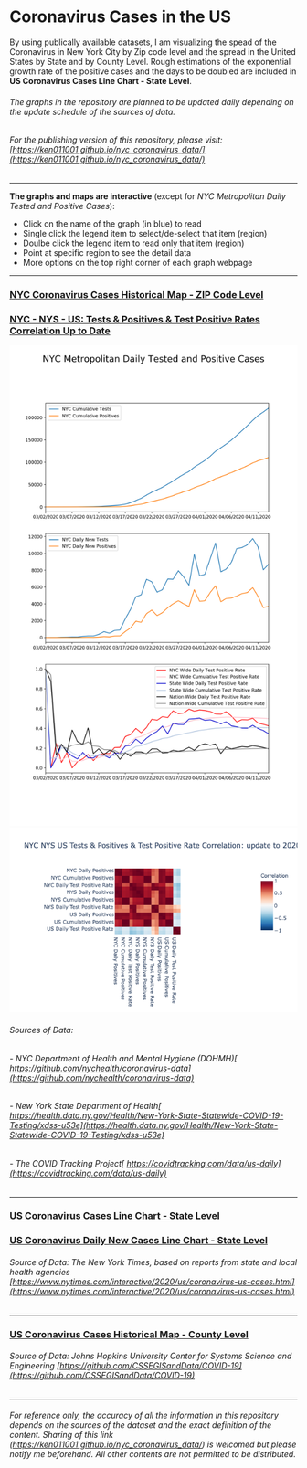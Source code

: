 # Coronavirus Cases in the US

By using publically available datasets, I am visualizing the spead of the Coronavirus in New York City by Zip code level and  the spread in the United States by State and by County Level. Rough estimations of the exponential growth rate of the positive cases and the days to be doubled are included in **US Coronavirus Cases Line Chart - State Level**. 
###### The graphs in the repository are planned to be updated daily depending on the update schedule of the sources of data.
###### For the publishing version of this repository, please visit: [https://ken011001.github.io/nyc_coronavirus_data/](https://ken011001.github.io/nyc_coronavirus_data/)

---
**The graphs and maps are interactive** (except for *NYC Metropolitan Daily Tested and Positive Cases*):
- Click on the name of the graph (in blue) to read 
- Single click the legend item to select/de-select that item (region)
- Doulbe click the legend item to read only that item (region)
- Point at specific region to see the detail data
- More options on the top right corner of each graph webpage

---

### [NYC Coronavirus Cases Historical Map - ZIP Code Level](https://ken011001.github.io/nyc_coronavirus_data/NYC_Coronavirus_Cases_ZIP.html)
### [NYC - NYS - US: Tests & Positives & Test Positive Rates Correlation Up to Date](https://ken011001.github.io/nyc_coronavirus_data/NYC_NYS_US_Variables_Correlation_Heatmap)
![](NYC_Metropolitan_Daily_Tested_and_Positive_Cases.png?raw=true)
![asdf](NYC_NYS_US_Variables_Correlation_Heatmap.png?raw=true)
###### Sources of Data: 
###### - *NYC Department of Health and Mental Hygiene (DOHMH)[ https://github.com/nychealth/coronavirus-data](https://github.com/nychealth/coronavirus-data)*
###### - *New York State Department of Health[ https://health.data.ny.gov/Health/New-York-State-Statewide-COVID-19-Testing/xdss-u53e](https://health.data.ny.gov/Health/New-York-State-Statewide-COVID-19-Testing/xdss-u53e)*
###### - *The COVID Tracking Project[ https://covidtracking.com/data/us-daily](https://covidtracking.com/data/us-daily)*
---

### [US Coronavirus Cases Line Chart - State Level](https://ken011001.github.io/nyc_coronavirus_data/US_Coronavirus_Cases_Line_State.html)
### [US Coronavirus Daily New Cases Line Chart - State Level](https://ken011001.github.io/nyc_coronavirus_data/US_Coronavirus_Daily%20New_Cases_Line_State.html)
###### Source of Data: *The New York Times, based on reports from state and local health agencies [https://www.nytimes.com/interactive/2020/us/coronavirus-us-cases.html](https://www.nytimes.com/interactive/2020/us/coronavirus-us-cases.html)*
---


### [US Coronavirus Cases Historical Map - County Level](https://ken011001.github.io/nyc_coronavirus_data/US_Coronavirus_Cases_Scatter_County.html)
###### Source of Data: *Johns Hopkins University Center for Systems Science and Engineering [https://github.com/CSSEGISandData/COVID-19](https://github.com/CSSEGISandData/COVID-19)*
---


###### For reference only, the accuracy of all the information in this repository depends on the sources of the dataset and the exact definition of the content. Sharing of this link (https://ken011001.github.io/nyc_coronavirus_data/) is welcomed but please notify me beforehand. All other contents are not permitted to be distributed.
